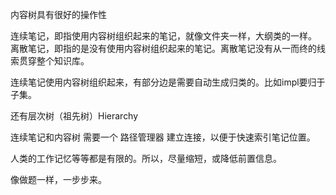 内容树具有很好的操作性


连续笔记，即指使用内容树组织起来的笔记，就像文件夹一样，大纲类的一样。
离散笔记，即指的是没有使用内容树组织起来的笔记。离散笔记没有从一而终的线索贯穿整个知识库。

连续笔记使用内容树组织起来，有部分边是需要自动生成归类的。比如impl要归于子集。




还有层次树（祖先树）Hierarchy

连续笔记和内容树 需要一个 路径管理器 建立连接，以便于快速索引笔记位置。



人类的工作记忆等等都是有限的。所以，尽量缩短，或降低前置信息。

像做题一样，一步步来。
